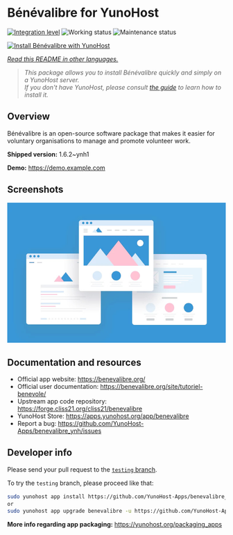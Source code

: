<!--
N.B.: This README was automatically generated by <https://github.com/YunoHost/apps/tree/master/tools/readme_generator>
It shall NOT be edited by hand.
-->

# Bénévalibre for YunoHost

[![Integration level](https://apps.yunohost.org/badge/integration/benevalibre)](https://ci-apps.yunohost.org/ci/apps/benevalibre/)
![Working status](https://apps.yunohost.org/badge/state/benevalibre)
![Maintenance status](https://apps.yunohost.org/badge/maintained/benevalibre)

[![Install Bénévalibre with YunoHost](https://install-app.yunohost.org/install-with-yunohost.svg)](https://install-app.yunohost.org/?app=benevalibre)

*[Read this README in other languages.](./ALL_README.md)*

> *This package allows you to install Bénévalibre quickly and simply on a YunoHost server.*  
> *If you don't have YunoHost, please consult [the guide](https://yunohost.org/install) to learn how to install it.*

## Overview

Bénévalibre is an open-source software package that makes it easier for voluntary organisations to manage and promote volunteer work.

**Shipped version:** 1.6.2~ynh1

**Demo:** <https://demo.example.com>

## Screenshots

![Screenshot of Bénévalibre](./doc/screenshots/example.jpg)

## Documentation and resources

- Official app website: <https://benevalibre.org/>
- Official user documentation: <https://benevalibre.org/site/tutoriel-benevole/>
- Upstream app code repository: <https://forge.cliss21.org/cliss21/benevalibre>
- YunoHost Store: <https://apps.yunohost.org/app/benevalibre>
- Report a bug: <https://github.com/YunoHost-Apps/benevalibre_ynh/issues>

## Developer info

Please send your pull request to the [`testing` branch](https://github.com/YunoHost-Apps/benevalibre_ynh/tree/testing).

To try the `testing` branch, please proceed like that:

```bash
sudo yunohost app install https://github.com/YunoHost-Apps/benevalibre_ynh/tree/testing --debug
or
sudo yunohost app upgrade benevalibre -u https://github.com/YunoHost-Apps/benevalibre_ynh/tree/testing --debug
```

**More info regarding app packaging:** <https://yunohost.org/packaging_apps>
